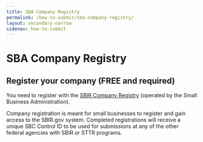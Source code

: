 ```yaml
---
title: SBA Company Registry
permalink: /how-to-submit/sba-company-registry/
layout: secondary-narrow
sidenav: how-to-submit
---
```

# SBA Company Registry

## Register your company (FREE and required)

You need to register with the [SBIR Company Registry](https://www.sbir.gov/registration) (operated by the Small Business Administration).

Company registration is meant for small businesses to register and gain access to the SBIR.gov system. Completed registrations will receive a unique SBC Control ID to be used for submissions at any of the other federal agencies with SBIR or STTR programs.
